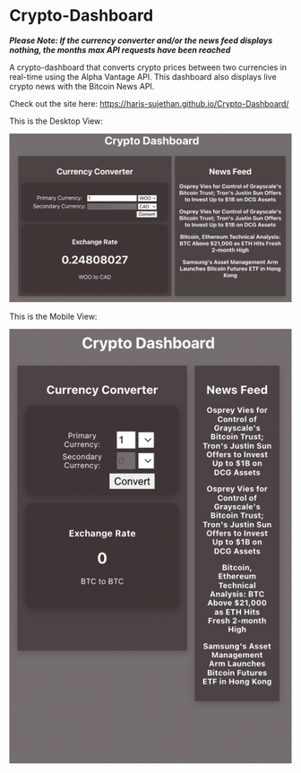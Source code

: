# Crypto-Dashboard

***Please Note: If the currency converter and/or the news feed displays nothing, the months max API requests have been reached***

A crypto-dashboard that converts crypto prices between two currencies in real-time using the Alpha Vantage API. This dashboard also displays live crypto news with the Bitcoin News API.

Check out the site here: https://haris-sujethan.github.io/Crypto-Dashboard/

This is the Desktop View: 

![](images/Desktop.png)

This is the Mobile View: 

![](images/Mobile.png)

